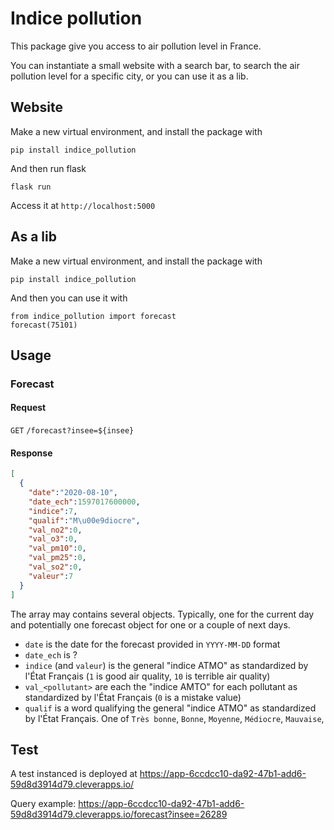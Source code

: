 # Indice pollution

This package give you access to air pollution level in France.

You can instantiate a small website with a search bar, to search the air pollution level for a specific city, or you can use it as a lib.

## Website

Make a new virtual environment, and install the package with

```
pip install indice_pollution
```

And then run flask

```
flask run
```

Access it at `http://localhost:5000`

## As a lib


Make a new virtual environment, and install the package with

```
pip install indice_pollution
```

And then you can use it with

```
from indice_pollution import forecast
forecast(75101)
```


## Usage

### Forecast

#### Request

`GET` `/forecast?insee=${insee}`


#### Response

```json
[
  {
    "date":"2020-08-10",
    "date_ech":1597017600000,
    "indice":7,
    "qualif":"M\u00e9diocre",
    "val_no2":0,
    "val_o3":0,
    "val_pm10":0,
    "val_pm25":0,
    "val_so2":0,
    "valeur":7
  }
]
```

The array may contains several objects. Typically, one for the current day and potentially one forecast object for one or a couple of next days.

- `date` is the date for the forecast provided in `YYYY-MM-DD` format
- `date_ech` is ?
- `indice` (and `valeur`) is the general "indice ATMO" as standardized by l'État Français (`1` is good air quality, `10` is terrible air quality)
- `val_<pollutant>` are each the "indice AMTO" for each pollutant as standardized by l'État Français (`0` is a mistake value)
- `qualif` is a word qualifying the general "indice ATMO" as standardized by l'État Français. One of `Très bonne`, `Bonne`, `Moyenne`, `Médiocre`, `Mauvaise`, 


## Test

A test instanced is deployed at https://app-6ccdcc10-da92-47b1-add6-59d8d3914d79.cleverapps.io/

Query example: https://app-6ccdcc10-da92-47b1-add6-59d8d3914d79.cleverapps.io/forecast?insee=26289






